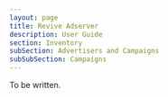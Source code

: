 ```yaml
---
layout: page
title: Revive Adserver
description: User Guide
section: Inventory
subSection: Advertisers and Campaigns
subSubSection: Campaigns
---
```


To be written.